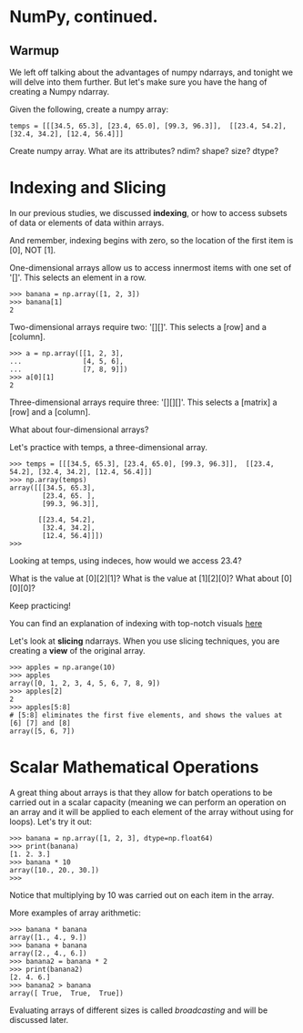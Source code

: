 # NumPy, continued.

## Warmup

We left off talking about the advantages of numpy ndarrays, and tonight we will delve into them further. But let's make sure you have the hang of creating a Numpy ndarray. 

Given the following, create a numpy array:

```
temps = [[[34.5, 65.3], [23.4, 65.0], [99.3, 96.3]],  [[23.4, 54.2], [32.4, 34.2], [12.4, 56.4]]]
```

Create numpy array.
What are its attributes? ndim? shape? size? dtype?

# Indexing and Slicing

In our previous studies, we discussed **indexing**, or how to access subsets of data or elements of data within arrays. 

And remember, indexing begins with zero, so the location of the first item is [0], NOT [1].

One-dimensional arrays allow us to access innermost items with one set of '[]'. This selects an element in a row.

```
>>> banana = np.array([1, 2, 3])
>>> banana[1]
2
```

Two-dimensional arrays require two: '[][]'. This selects a [row] and a [column].

```
>>> a = np.array([[1, 2, 3],
...               [4, 5, 6],
...               [7, 8, 9]])
>>> a[0][1]
2
```

Three-dimensional arrays require three: '[][][]'. This selects a [matrix] a [row] and a [column].

What about four-dimensional arrays?

Let's practice with temps, a three-dimensional array.

```
>>> temps = [[[34.5, 65.3], [23.4, 65.0], [99.3, 96.3]],  [[23.4, 54.2], [32.4, 34.2], [12.4, 56.4]]]
>>> np.array(temps)
array([[[34.5, 65.3],
        [23.4, 65. ],
        [99.3, 96.3]],

       [[23.4, 54.2],
        [32.4, 34.2],
        [12.4, 56.4]]])
>>> 
```

Looking at temps, using indeces, how would we access 23.4?

What is the value at [0][2][1]?
What is the value at [1][2][0]?
What about [0][0][0]?

Keep practicing! 

You can find an explanation of indexing with top-notch visuals [here](https://www.pythoninformer.com/python-libraries/numpy/index-and-slice/#:~:text=Slicing%20an%20array,accessed%20in%20a%20different%20order.)

Let's look at **slicing** ndarrays. When you use slicing techniques, you are creating a **view** of the original array. 

```
>>> apples = np.arange(10)
>>> apples
array([0, 1, 2, 3, 4, 5, 6, 7, 8, 9])
>>> apples[2]
2
>>> apples[5:8]
# [5:8] eliminates the first five elements, and shows the values at [6] [7] and [8]
array([5, 6, 7])
```



# Scalar Mathematical Operations

A great thing about arrays is that they allow for batch operations to be carried out in a scalar capacity (meaning we can perform an operation on an array and it will be applied to each element of the array without using for loops). Let's try it out:

```
>>> banana = np.array([1, 2, 3], dtype=np.float64)
>>> print(banana)
[1. 2. 3.]
>>> banana * 10
array([10., 20., 30.])
>>> 
```
Notice that multiplying by 10 was carried out on each item in the array. 

More examples of array arithmetic: 

```
>>> banana * banana
array([1., 4., 9.])
>>> banana + banana
array([2., 4., 6.])
>>> banana2 = banana * 2
>>> print(banana2)
[2. 4. 6.]
>>> banana2 > banana
array([ True,  True,  True])
```

Evaluating arrays of different sizes is called *broadcasting* and will be discussed later. 


